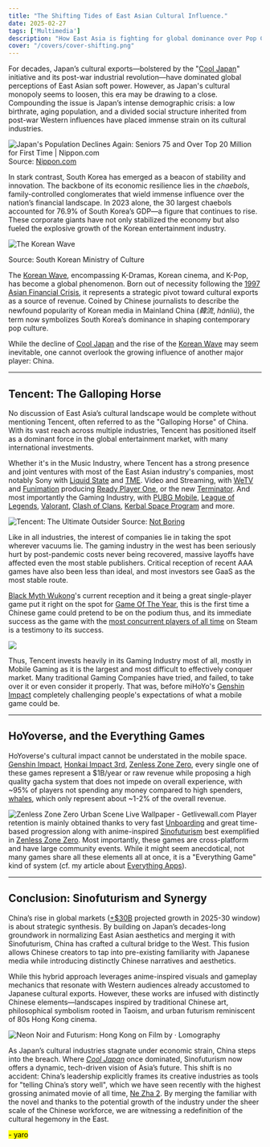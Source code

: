 ```yaml
---
title: "The Shifting Tides of East Asian Cultural Influence."
date: 2025-02-27
tags: ['Multimedia']
description: "How East Asia is fighting for global dominance over Pop Culture."
cover: "/covers/cover-shifting.png"
---
```


For decades, Japan’s cultural exports—bolstered by the "[Cool Japan](https://en.wikipedia.org/wiki/Cool_Japan)" initiative and its post-war industrial revolution—have dominated global perceptions of East Asian soft power. However, as Japan's cultural monopoly seems to loosen, this era may be drawing to a close. Compounding the issue is Japan’s intense demographic crisis: a low birthrate, aging population, and a divided social structure inherited from post-war Western influences have placed immense strain on its cultural industries.

![Japan's Population Declines Again: Seniors 75 and Over Top 20 Million for  First Time | Nippon.com](https://www.nippon.com/en/ncommon/contents/japan-data/2580708/2580708.png)
Source: [Nippon.com](https://www.nippon.com)  

In stark contrast, South Korea has emerged as a beacon of stability and innovation. The backbone of its economic resilience lies in the *chaebols*, family-controlled conglomerates that wield immense influence over the nation’s financial landscape. In 2023 alone, the 30 largest chaebols accounted for 76.9% of South Korea’s GDP—a figure that continues to rise. These corporate giants have not only stabilized the economy but also fueled the explosive growth of the Korean entertainment industry.

![The Korean Wave](https://imagedata.cafe24.com/us_1_2019/us1_2019_164-4.jpg)

Source: South Korean Ministry of Culture  

The [Korean Wave](https://en.wikipedia.org/wiki/Korean_Wave), encompassing K-Dramas, Korean cinema, and K-Pop, has become a global phenomenon. Born out of necessity following the [1997 Asian Financial Crisis](https://en.wikipedia.org/wiki/1997_Asian_financial_crisis), it represents a strategic pivot toward cultural exports as a source of revenue. Coined by Chinese journalists to describe the newfound popularity of Korean media in Mainland China (*韓流*, *hánliú*), the term now symbolizes South Korea’s dominance in shaping contemporary pop culture.

While the decline of [Cool Japan](https://en.wikipedia.org/wiki/Cool_Japan) and the rise of the [Korean Wave](https://en.wikipedia.org/wiki/Korean_Wave) may seem inevitable, one cannot overlook the growing influence of another major player: China.  

---

## Tencent: The Galloping Horse  

No discussion of East Asia’s cultural landscape would be complete without mentioning Tencent, often referred to as the "Galloping Horse" of China. With its vast reach across multiple industries, Tencent has positioned itself as a dominant force in the global entertainment market, with many international investments.

Whether it's in the Music Industry, where Tencent has a strong presence and joint ventures with most of the East Asian industry's companies, most notably Sony with [Liquid State](https://www.liquidstatemusic.com) and [TME](https://www.tencentmusic.com). Video and Streaming, with [WeTV](https://www.wetv.vip) and [Funimation](https://www.funimation.com) producing [Ready Player One](https://www.imdb.com/title/tt1677720), or the new [Terminator](https://www.imdb.com/title/tt6450804). And most importantly the Gaming Industry, with [PUBG Mobile](https://www.pubgmobile.com), [League of Legends](https://www.leagueoflegends.com), [Valorant](https://playvalorant.com), [Clash of Clans](https://www.supercell.com/games/clashofclans), [Kerbal Space Program](https://www.kerbalspaceprogram.com) and more.

![Tencent: The Ultimate Outsider](https://substackcdn.com/image/fetch/f_auto,q_auto:good,fl_progressive:steep/https%3A%2F%2Fbucketeer-e05bbc84-baa3-437e-9518-adb32be77984.s3.amazonaws.com%2Fpublic%2Fimages%2Fedbd97d3-5c7b-468e-8e32-a36723395357_1600x805.png)
Source: [Not Boring](https://www.notboring.co/p/tencent-the-ultimate-outsider)  

Like in all industries, the interest of companies lie in taking the spot wherever vacuums lie. The gaming industry in the west has been seriously hurt by post-pandemic costs never being recovered, massive layoffs have affected even the most stable publishers. Critical reception of recent AAA games have also been less than ideal, and most investors see GaaS as the most stable route.

[Black Myth Wukong](https://www.blackmythwukong.com)'s current reception and it being a great single-player game put it right on the spot for [Game Of The Year](https://thegameawards.com), this is the first time a Chinese game could pretend to be on the podium thus, and its immediate success as the game with the [most concurrent players of all time](https://www.pcgamer.com/games/rpg/black-myth-wukong-hits-massive-concurrent-player-milestone-on-steam) on Steam is a testimony to its success.

![](https://cdn.i-scmp.com/sites/default/files/styles/1200x800/public/2018/08/31/tencent.jpg?itok=g6uF_1X6)

Thus, Tencent invests heavily in its Gaming Industry most of all, mostly in Mobile Gaming as it is the largest and most difficult to effectively conquer market. Many traditional Gaming Companies have tried, and failed, to take over it or even consider it properly. That was, before miHoYo's [Genshin Impact](https://genshin.hoyoverse.com) completely challenging people's expectations of what a mobile game could be.

---

## HoYoverse, and the Everything Games  

HoYoverse's cultural impact cannot be understated in the mobile space. [Genshin Impact](https://genshin.hoyoverse.com), [Honkai Impact 3rd](https://honkaiimpact3.hoyoverse.com), [Zenless Zone Zero](https://zenless.hoyoverse.com), every single one of these games represent a $1B/year or raw revenue while proposing a high quality gacha system that does not impede on overall experience, with ~95% of players not spending any money compared to high spenders, [whales](https://www.gamedeveloper.com/business/the-psychology-of-whales-in-free-to-play-games), which only represent about ~1-2% of the overall revenue.

![Zenless Zone Zero Urban Scene Live Wallpaper - Getlivewall.com](https://getlivewall.com/wp-content/uploads/2024/07/Zenless-Zone-Zero-urban-scene-thumbnail.jpg)
Player retention is mainly obtained thanks to very fast [Unboarding](https://www.nngroup.com/articles/onboarding) and great time-based progression along with anime-inspired [Sinofuturism](https://www.e-flux.com/journal/80/100274/sinofuturism-1844-2046ad) best exemplified in [Zenless Zone Zero](https://zenless.hoyoverse.com). Most importantly, these games are cross-platform and have large community events. While it might seem anecdotical, not many games share all these elements all at once, it is a "Everything Game" kind of system (cf. my article about [Everything Apps](https://skoomaden.me/en/posts/arabes-et-chinois-le-mur-des-cultures)).

---

## Conclusion: Sinofuturism and Synergy  

China’s rise in global markets ([+$30B](https://www.mordorintelligence.com/industry-reports/chinese-gaming-industry) projected growth in 2025-30 window) is about strategic synthesis. By building on Japan’s decades-long groundwork in normalizing East Asian aesthetics and merging it with Sinofuturism, China has crafted a cultural bridge to the West. This fusion allows Chinese creators to tap into pre-existing familiarity with Japanese media while introducing distinctly Chinese narratives and aesthetics.

While this hybrid approach leverages anime-inspired visuals and gameplay mechanics that resonate with Western audiences already accustomed to Japanese cultural exports. However, these works are infused with distinctly Chinese elements—landscapes inspired by traditional Chinese art, philosophical symbolism rooted in Taoism, and urban futurism reminiscent of 80s Hong Kong cinema.

![Neon Noir and Futurism: Hong Kong on Film by · Lomography](https://cdn.assets.lomography.com/7c/f040b14f03bea84d8271e97a98c5fecf37ada4/1344x576x2.jpg?auth=01cfc0452ef53431974157345c3003ce5a6fca0a)

As Japan’s cultural industries stagnate under economic strain, China steps into the breach. Where _[Cool Japan](https://en.wikipedia.org/wiki/Cool_Japan)_ once dominated, Sinofuturism now offers a dynamic, tech-driven vision of Asia’s future. This shift is no accident: China’s leadership explicitly frames its creative industries as tools for "telling China’s story well", which we have seen recently with the highest grossing animated movie of all time, [Ne Zha 2](https://en.wikipedia.org/wiki/Ne_Zha_2). By merging the familiar with the novel and thanks to the potential growth of the industry under the sheer scale of the Chinese workforce, we are witnessing a redefinition of the cultural hegemony in the East.

<mark>- yaro</mark>  